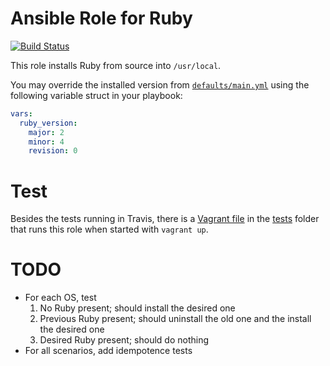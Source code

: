 # Ansible Role for Ruby

[![Build Status](https://travis-ci.org/nerab/ansible-role-ruby.svg?branch=master)](https://travis-ci.org/nerab/ansible-role-ruby)

This role installs Ruby from source into `/usr/local`.

You may override the installed version from [`defaults/main.yml`](defaults/main.yml) using the following variable struct in your playbook:

```yaml
vars:
  ruby_version:
    major: 2
    minor: 4
    revision: 0
```

# Test

Besides the tests running in Travis, there is a [Vagrant file](tests/Vagrantfile) in the [tests](tests) folder that runs this role when started with `vagrant up`.

# TODO

* For each OS, test
  1. No Ruby present; should install the desired one
  1. Previous Ruby present; should uninstall the old one and the install the desired one
  1. Desired Ruby present; should do nothing
* For all scenarios, add idempotence tests
